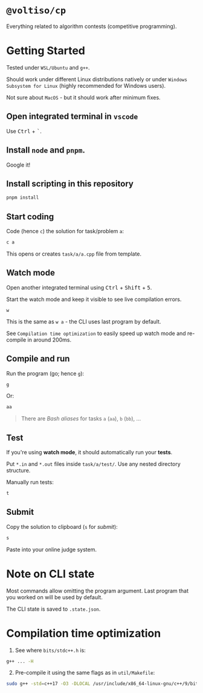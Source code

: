 # `@voltiso/cp`

Everything related to algorithm contests (competitive programming).

# Getting Started

Tested under `WSL/Ubuntu` and `g++`.

Should work under different Linux distributions natively or under
`Windows Subsystem for Linux` (highly recommended for Windows users).

Not sure about `MacOS` - but it should work after minimum fixes.

## Open integrated terminal in `vscode`

Use <kbd>Ctrl</kbd> + <kbd>`</kbd>.

## Install `node` and `pnpm`.

Google it!

## Install scripting in this repository

```sh
pnpm install
```

## Start coding

Code (hence `c`) the solution for task/problem `a`:

```sh
c a
```

This opens or creates `task/a/a.cpp` file from template.

## Watch mode

Open another integrated terminal using <kbd>Ctrl</kbd> + <kbd>Shift</kbd> +
<kbd>5</kbd>.

Start the watch mode and keep it visible to see live compilation errors.

```
w
```

This is the same as `w a` - the CLI uses last program by default.

See `Compilation time optimization` to easily speed up watch mode and re-compile
in around 200ms.

## Compile and run

Run the program (go; hence `g`):

```sh
g
```

Or:

```sh
aa
```

> There are _Bash aliases_ for tasks `a` (`aa`), `b` (`bb`), ...

## Test

If you're using **watch mode**, it should automatically run your **tests**.

Put `*.in` and `*.out` files inside `task/a/test/`. Use any nested directory
structure.

Manually run tests:

```sh
t
```

## Submit

Copy the solution to clipboard (`s` for _submit_):

```sh
s
```

Paste into your online judge system.

# Note on CLI state

Most commands allow omitting the program argument. Last program that you worked
on will be used by default.

The CLI state is saved to `.state.json`.

# Compilation time optimization

1. See where `bits/stdc++.h` is:

```sh
g++ ... -H
```

2. Pre-compile it using the same flags as in `util/Makefile`:

```sh
sudo g++ -std=c++17 -O3 -DLOCAL /usr/include/x86_64-linux-gnu/c++/9/bits/stdc++.h
```
